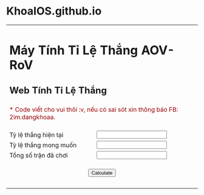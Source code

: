 # KhoaIOS.github.io
<table>
  <tr>
    <td colspan="2">
      <h1>Máy Tính Tỉ Lệ Thắng AOV-RoV</h1>
      <h2>Web Tính Tỉ Lệ Thắng</h2>
    </td>
  </tr>
      <tr>
    <td colspan="2">
      <span style="color:#900">
        * Code viết cho vui thôi :v, nếu có sai sót xin thông báo FB: 2im.dangkhoaa. </br></br>
      </span>
    </td>
  </tr>
  <tr>
    <td>
      Tỷ lệ thắng hiện tại
    </td>
    <td>
      <input type="text" id="win_now" autocomplete="off"/>
    </td>
  </tr>
  <tr>
    <td>
      Tỷ lệ thắng mong muốn
    </td>
    <td>
      <input type="text" id="win_need" autocomplete="off"/>
    </td>
  </tr>
  <tr>
    <td>
      Tổng số trận đã chơi
    </td>
    <td>
      <input type="text" id="n" autocomplete="off"/>
    </td>
  </tr>

  <tr>
    <td colspan="2" style="text-align:center">
      <br/>
      <input type="button" value="Calculate" onclick="javascript:calculate()">
    </td>
  </tr>
  <tr>
    <td colspan="2">
      <div id="output">&nbsp;</div>
    </td>
  </tr>
</table>
